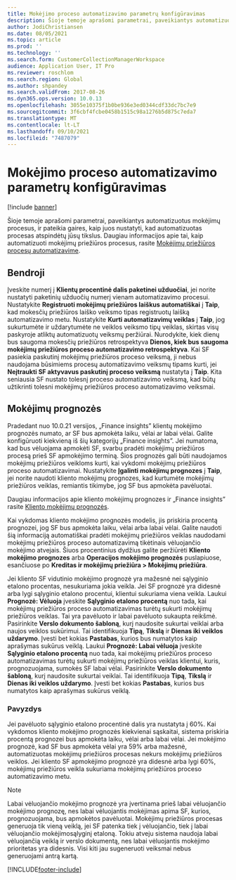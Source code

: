 ```yaml
---
title: Mokėjimo proceso automatizavimo parametrų konfigūravimas
description: Šioje temoje aprašomi parametrai, paveikiantys automatizuotus mokėjimų procesus, ir pateikia gaires, kaip juos nustatyti, kad automatizuotas procesas atspindėtų jūsų tikslus.
author: JodiChristiansen
ms.date: 08/05/2021
ms.topic: article
ms.prod: ''
ms.technology: ''
ms.search.form: CustomerCollectionManagerWorkspace
audience: Application User, IT Pro
ms.reviewer: roschlom
ms.search.region: Global
ms.author: shpandey
ms.search.validFrom: 2017-08-26
ms.dyn365.ops.version: 10.0.13
ms.openlocfilehash: 3055e10375f1b0be936e3ed0344cdf33dc7bc7e9
ms.sourcegitcommit: 3f6cbf4fcbe0458b1515c98a1276b5d875c7eda7
ms.translationtype: MT
ms.contentlocale: lt-LT
ms.lasthandoff: 09/10/2021
ms.locfileid: "7487079"
---
```

# <a name="configure-parameters-for-collection-process-automation"></a>Mokėjimo proceso automatizavimo parametrų konfigūravimas

[!include [banner](../includes/banner.md)]

Šioje temoje aprašomi parametrai, paveikiantys automatizuotus mokėjimų procesus, ir pateikia gaires, kaip juos nustatyti, kad automatizuotas procesas atspindėtų jūsų tikslus. Daugiau informacijos apie tai, kaip automatizuoti mokėjimų priežiūros procesus, rasite [Mokėjimų priežiūros procesų automatizavime](collections-process-automate.md).

## <a name="general"></a>Bendroji
Įveskite numerį į **Klientų procentinė dalis paketinei užduočiai**, jei norite nustatyti paketinių užduočių numerį vienam automatizavimo procesui. Nustatykite **Registruoti mokėjimų priežiūros laiškus automatiškai** į **Taip**, kad mokesčių priežiūros laiško veiksmo tipas registruotų laišką automatizavimo metu. Nustatykite **Kurti automatizavimų veiklas** į **Taip**, jog sukurtumėte ir uždarytumėte ne veiklos veiksmo tipų veiklas, skirtas visų paskyroje atliktų automatizuotų veiksmų peržiūrai. Nurodykite, kiek dienų bus saugoma mokesčių priežiūros retrospektyva **Dienos, kiek bus saugoma mokėjimų priežiūros proceso automatizavimo retrospektyva**. Kai SF pasiekia paskutinį mokėjimų priežiūros proceso veiksmą, ji nebus naudojama būsimiems procesų automatizavimo veiksmų tipams kurti, jei **Neįtraukti SF aktyvavus paskutinį proceso veiksmą** nustatyta į **Taip**. Kita seniausia SF nustato tolesnį proceso automatizavimo veiksmą, kad būtų užtikrinti tolesni mokėjimų priežiūros proceso automatizavimo veiksmai. 

## <a name="payment-predictions"></a>Mokėjimų prognozės
Pradedant nuo 10.0.21 versijos, „Finance insights” klientų mokėjimo prognozės numato, ar SF bus apmokėta laiku, vėlai ar labai vėlai. Galite konfigūruoti kiekvieną iš šių kategorijų „Finance insights”. Jei numatoma, kad bus vėluojama apmokėti SF, svarbu pradėti mokėjimų priežiūros procesą prieš SF apmokėjimo terminą. Šios prognozės gali būti naudojamos mokėjimų priežiūros veikloms kurti, kai vykdomi mokėjimų priežiūros proceso automatizavimai. Nustatykite **Įgalinti mokėjimų prognozes** į **Taip**, jei norite naudoti kliento mokėjimų prognozes, kad kurtumėte mokėjimų priežiūros veiklas, remiantis tikimybe, jog SF bus apmokėta pavėluotai. 

Daugiau informacijos apie kliento mokėjimų prognozes ir „Finance insights” rasite [Kliento mokėjimų prognozės](payment-insights-overview.md).

Kai vykdomas kliento mokėjimo prognozės modelis, jis priskiria procentą prognozei, jog SF bus apmokėta laiku, vėlai arba labai vėlai. Galite naudoti šią informaciją automatiškai pradėti mokėjimų priežiūros veiklas naudodami mokėjimų priežiūros proceso automatizavimą tikėtinais vėluojančio mokėjimo atvejais. Šiuos procentinius dydžius galite peržiūrėti **Kliento mokėjimo prognozes** arba **Operacijos mokėjimo prognozės** puslapiuose, esančiuose po **Kreditas ir mokėjimų priežiūra > Mokėjimų priežiūra**. 

Jei kliento SF vidutinio mokėjimo prognozė yra mažesnė nei sąlyginio etalono procentas, nesukuriama jokia veikla. Jei SF prognozė yra didesnė arba lygi sąlyginio etalono procentui, klientui sukuriama viena veikla. Laukui **Prognozė: Vėluoja** įveskite **Sąlyginio etalono procentą** nuo tada, kai mokėjimų priežiūros proceso automatizavimas turėtų sukurti mokėjimų priežiūros veiklas. Tai yra pavėluoto ir labai pavėluoto sukaupta reikšmė. Pasirinkite **Verslo dokumento šabloną**, kurį naudosite sukurtai veiklai arba naujos veiklos sukūrimui. Tai identifikuoja **Tipą**, **Tikslą** ir **Dienas iki veiklos uždarymo**. Įvesti bet kokias **Pastabas**, kurios bus numatytos kaip aprašymas sukūrus veiklą. Laukui **Prognozė: Labai vėluoja** įveskite **Sąlyginio etalono procentą** nuo tada, kai mokėjimų priežiūros proceso automatizavimas turėtų sukurti mokėjimų priežiūros veiklas klientui, kuris, prognozuojama, sumokės SF labai vėlai. Pasirinkite **Verslo dokumento šabloną**, kurį naudosite sukurtai veiklai. Tai identifikuoja **Tipą**, **Tikslą** ir **Dienas iki veiklos uždarymo**. Įvesti bet kokias **Pastabas**, kurios bus numatytos kaip aprašymas sukūrus veiklą. 

### <a name="example"></a>Pavyzdys
Jei pavėluoto sąlyginio etalono procentinė dalis yra nustatyta į 60%. Kai vykdomos kliento mokėjimo prognozės kiekvienai sąskaitai, sistema priskiria procentą prognozei bus apmokėta laiku, vėlai arba labai vėlai. Jei mokėjimo prognozė, kad SF bus apmokėta vėlai yra 59% arba mažesnė, automatizuotas mokėjimų priežiūros procesas nekurs mokėjimų priežiūros veiklos. Jei kliento SF apmokėjimo prognozė yra didesnė arba lygi 60%, mokėjimų priežiūros veikla sukuriama mokėjimų priežiūros proceso automatizavimo metu. 

> [!NOTE]
> Labai vėluojančio mokėjimo prognozė yra įvertinama prieš labai vėluojančio mokėjimo prognozę, nes labai vėluojantis mokėjimas apima SF, kurios, prognozuojama, bus apmokėtos pavėluotai. Mokėjimų priežiūros procesas generuoja tik vieną veiklą, jei SF patenka tiek į vėluojančio, tiek į labai vėluojančio mokėjimosąlyginį etaloną. Tokiu atveju sistema naudoja labai vėluojančią veiklą ir verslo dokumentą, nes labai vėluojantis mokėjimo prioritetas yra didesnis. Visi kiti jau sugeneruoti veiksmai nebus generuojami antrą kartą.

[!INCLUDE[footer-include](../../includes/footer-banner.md)]
